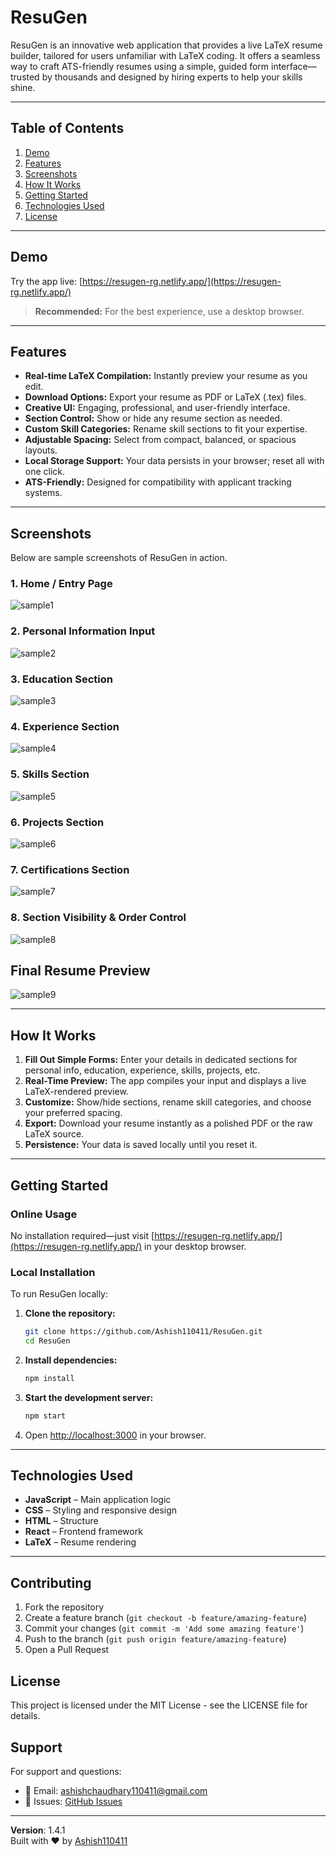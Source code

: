 # ResuGen

ResuGen is an innovative web application that provides a live LaTeX resume builder, tailored for users unfamiliar with LaTeX coding. It offers a seamless way to craft ATS-friendly resumes using a simple, guided form interface—trusted by thousands and designed by hiring experts to help your skills shine.

---

## Table of Contents

1. [Demo](#demo)
2. [Features](#features)
3. [Screenshots](#screenshots)
4. [How It Works](#how-it-works)
5. [Getting Started](#getting-started)
6. [Technologies Used](#technologies-used)
7. [License](#license)

---

## Demo

Try the app live: [https://resugen-rg.netlify.app/](https://resugen-rg.netlify.app/)

> **Recommended:** For the best experience, use a desktop browser.

---

## Features

- **Real-time LaTeX Compilation:** Instantly preview your resume as you edit.
- **Download Options:** Export your resume as PDF or LaTeX (.tex) files.
- **Creative UI:** Engaging, professional, and user-friendly interface.
- **Section Control:** Show or hide any resume section as needed.
- **Custom Skill Categories:** Rename skill sections to fit your expertise.
- **Adjustable Spacing:** Select from compact, balanced, or spacious layouts.
- **Local Storage Support:** Your data persists in your browser; reset all with one click.
- **ATS-Friendly:** Designed for compatibility with applicant tracking systems.

---

## Screenshots

Below are sample screenshots of ResuGen in action.

### 1. Home / Entry Page
![sample1](assets/sample1.png)

### 2. Personal Information Input
![sample2](assets/sample2.png)

### 3. Education Section
![sample3](assets/sample3.png)

### 4. Experience Section
![sample4](assets/sample4.png)

### 5. Skills Section
![sample5](assets/sample5.png)

### 6. Projects Section
![sample6](assets/sample6.png)

### 7. Certifications Section
![sample7](assets/sample7.png)

### 8. Section Visibility & Order Control
![sample8](assets/sample8.png)

## Final Resume Preview
![sample9](assets/resume.jpg)

---

## How It Works

1. **Fill Out Simple Forms:** Enter your details in dedicated sections for personal info, education, experience, skills, projects, etc.
2. **Real-Time Preview:** The app compiles your input and displays a live LaTeX-rendered preview.
3. **Customize:** Show/hide sections, rename skill categories, and choose your preferred spacing.
4. **Export:** Download your resume instantly as a polished PDF or the raw LaTeX source.
5. **Persistence:** Your data is saved locally until you reset it.

---

## Getting Started

### Online Usage

No installation required—just visit [https://resugen-rg.netlify.app/](https://resugen-rg.netlify.app/) in your desktop browser.

### Local Installation

To run ResuGen locally:

1. **Clone the repository:**
   ```bash
   git clone https://github.com/Ashish110411/ResuGen.git
   cd ResuGen
   ```

2. **Install dependencies:**
   ```bash
   npm install
   ```

3. **Start the development server:**
   ```bash
   npm start
   ```

4. Open [http://localhost:3000](http://localhost:3000) in your browser.

---

## Technologies Used

- **JavaScript** – Main application logic
- **CSS** – Styling and responsive design
- **HTML** – Structure
- **React** – Frontend framework
- **LaTeX** – Resume rendering

---

## Contributing

1. Fork the repository
2. Create a feature branch (`git checkout -b feature/amazing-feature`)
3. Commit your changes (`git commit -m 'Add some amazing feature'`)
4. Push to the branch (`git push origin feature/amazing-feature`)
5. Open a Pull Request

## License

This project is licensed under the MIT License - see the LICENSE file for details.

## Support

For support and questions:
- 📧 Email: ashishchaudhary110411@gmail.com
- 🐛 Issues: [GitHub Issues](https://github.com/Ashish110411/ResuGen/issues)

---

**Version**: 1.4.1  
Built with ❤️ by [Ashish110411](https://github.com/Ashish110411)